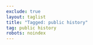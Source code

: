 ```yaml
---
exclude: true
layout: taglist
title: "Tagged: public history"
tag: public history
robots: noindex
---
```

